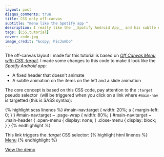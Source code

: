 ```yaml
---
layout: post
disqus_comments: true
title: CSS only off-canvas
subtitle: "menu like the Spotify app "
description: I really like the __Spotify Android App__ and his subtle off-canvas menu animation. So I wanted to recreate it in CSS only. Normally it would require Javascript to work, but thanks to the <i>:target</i> CSS pseudo selector it isn't even needed...
tags: [CSS,tutorial]
cover: code.jpg
image_credit: "&copy; PicJumbo"
---
```


The off-canvas layout I made for this tutorial is based on <em><a title="Off Canvas Menu with CSS :target" href="http://css-tricks.com/off-canvas-menu-with-css-target/" target="_blank">Off Canvas Menu with CSS :target</a></em>. I made some changes to this code to make it look like the <em>Spotify Android app</em>:
<ul>
    <li>A fixed header that doesn't animate</li>
    <li>A subtle animation on the items on the left and a slide animation</li>
</ul>
The core concept is based on this CSS code, pay attention to the <code>:target</code> pseudo selector  (will be triggered when you click on a link where <code>#main-nav</code> is targetted (this is SASS syntax):

{% highlight scss linenos %}
#main-nav:target {
   width: 20%;
   a { margin-left: 0; }
}
#main-nav:target ~ .page-wrap {
   width: 80%;
}
#main-nav:target ~ .main-header {
   .open-menu {
      display: none;
   }
   .close-menu {
      display: block;
  }
}
{% endhighlight %}

This link triggers the <em>:target</em> CSS selector:
{% highlight html linenos %}
<a href="#main-navigation">Menu</a>
{% endhighlight %}

<a class="btn-style" title="CSS-only off-canvas menu like the Spotify app" href="http://codepen.io/benske/pen/cxrta" target="_blank">View the demo</a>